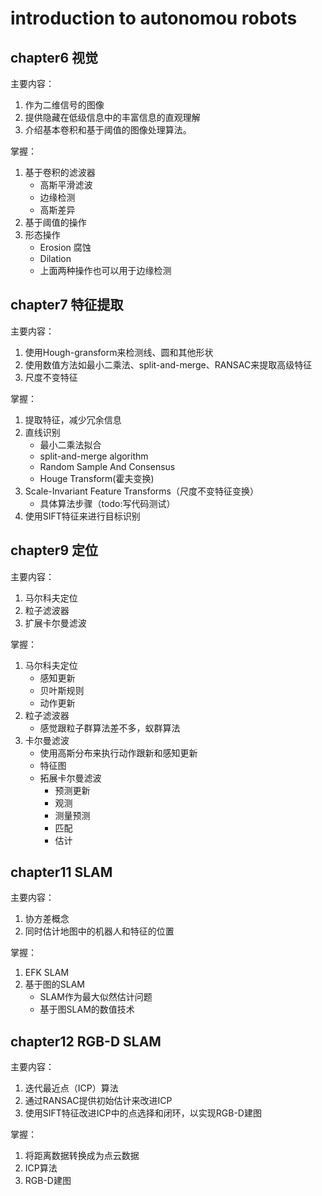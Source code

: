 
# introduction to autonomou robots


## chapter6 视觉
主要内容：
1. 作为二维信号的图像
2. 提供隐藏在低级信息中的丰富信息的直观理解
3. 介绍基本卷积和基于阈值的图像处理算法。

掌握：
1. 基于卷积的滤波器
    - 高斯平滑滤波
    - 边缘检测
    - 高斯差异
2. 基于阈值的操作
3. 形态操作
    - Erosion 腐蚀
    - Dilation
    - 上面两种操作也可以用于边缘检测

## chapter7 特征提取
主要内容：
1. 使用Hough-gransform来检测线、圆和其他形状
2. 使用数值方法如最小二乘法、split-and-merge、RANSAC来提取高级特征
3. 尺度不变特征

掌握：
1. 提取特征，减少冗余信息
2. 直线识别
    - 最小二乘法拟合
    - split-and-merge algorithm
    - Random Sample And Consensus
    - Houge Transform(霍夫变换)
3. Scale-Invariant Feature Transforms（尺度不变特征变换）
    - 具体算法步骤（todo:写代码测试）
4. 使用SIFT特征来进行目标识别


## chapter9 定位
主要内容：
1. 马尔科夫定位
2. 粒子滤波器
3. 扩展卡尔曼滤波

掌握：
1. 马尔科夫定位
    - 感知更新
    - 贝叶斯规则
    - 动作更新
2. 粒子滤波器
    - 感觉跟粒子群算法差不多，蚁群算法
3. 卡尔曼滤波
    - 使用高斯分布来执行动作跟新和感知更新
    - 特征图
    - 拓展卡尔曼滤波
        - 预测更新
        - 观测
        - 测量预测
        - 匹配
        - 估计

## chapter11 SLAM
主要内容：
1. 协方差概念
2. 同时估计地图中的机器人和特征的位置

掌握：

1. EFK SLAM
2. 基于图的SLAM
    - SLAM作为最大似然估计问题
    - 基于图SLAM的数值技术

## chapter12 RGB-D SLAM
主要内容：
1. 迭代最近点（ICP）算法
2. 通过RANSAC提供初始估计来改进ICP
3. 使用SIFT特征改进ICP中的点选择和闭环，以实现RGB-D建图

掌握：
1. 将距离数据转换成为点云数据
2. ICP算法
3. RGB-D建图

